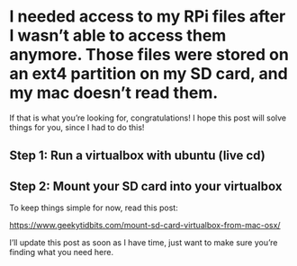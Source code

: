 # I needed access to my RPi files after I wasn’t able to access them anymore. Those files were stored on an ext4 partition on my SD card, and my mac doesn’t read them.

If that is what you’re looking for, congratulations! I hope this post will solve things for you, since I had to do this!

## Step 1: Run a virtualbox with ubuntu (live cd)

## Step 2: Mount your SD card into your virtualbox

To keep things simple for now, read this post:

https://www.geekytidbits.com/mount-sd-card-virtualbox-from-mac-osx/

I’ll update this post as soon as I have time, just want to make sure you’re finding what you need here.
